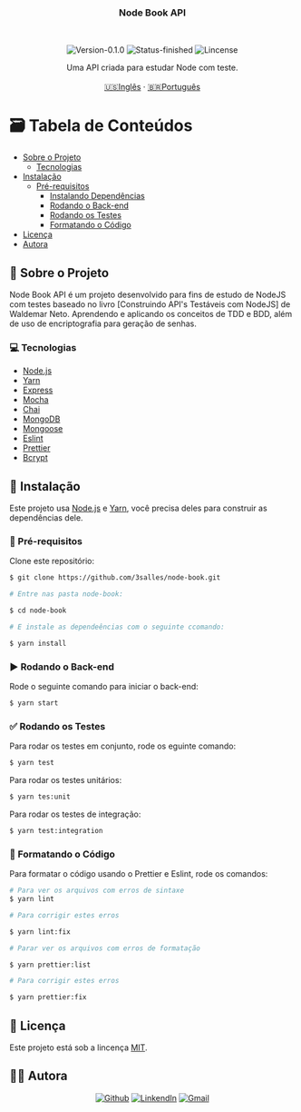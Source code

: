 
<h3 align="center">Node Book API</h3>
</br> 

<p align="center">
    <img src="https://img.shields.io/static/v1?label=Version&message=0.1.0&color=7159c1" alt="Version-0.1.0" />
      <img src="https://img.shields.io/static/v1?label=Status&message=Finished&color=brightgreen" alt="Status-finished" />
      <img src="https://img.shields.io/static/v1?label=Lincense&message=MIT&color=0000ff " alt="Lincense" />
</p>

<p align="center">
  Uma API criada para estudar Node com teste.
  <br />
  <br />
  <a href="README-en.md">🇺🇸Inglês</a>
   ·
  <a href="README.md">🇧🇷Português</a>
</p>

<!-- TABLE OF CONTENTS -->
# :card_file_box: Tabela de Conteúdos
* [Sobre o Projeto](#book-sobre-o-projeto)
  * [Tecnologias](#computer-tecnologias)
* [Instalação](#bricks-instalaçao)
  * [Pré-requisitos](#construction-pré-requisitos)
    * [Instalando Dependências](#construction-instalando-dependências)
    * [Rodando o Back-end](#arrow_forward-rodando-o-back-end)
    * [Rodando os Testes](#white_check_mark-rodando-os-testes)
    * [Formatando o Código](#nail_care-formatando-o-código)
* [Licença](#page_facing_up-licença)
* [Autora](#woman_technologist-autora)

## :book: Sobre o Projeto

Node Book API é um projeto desenvolvido para fins de estudo de NodeJS com testes
baseado no livro [Construindo API's Testáveis com NodeJS] de Waldemar Neto. Aprendendo e aplicando os conceitos de TDD e BDD, além de uso de encriptografia para geração de senhas.

### :computer: Tecnologias

* [Node.js](https://nodejs.org/en/)
* [Yarn](https://yarnpkg.com)
* [Express](https://expressjs.com)
* [Mocha](https://mochajs.org)
* [Chai](https://www.chaijs.com)
* [MongoDB](https://www.mongodb.com)
* [Mongoose](https://mongoosejs.com)
* [Eslint](https://eslint.org)
* [Prettier](https://prettier.io)
* [Bcrypt](https://www.npmjs.com/package/bcrypt)

## :bricks: Instalação

Este projeto usa [Node.js](https://nodejs.org/en/) e [Yarn](https://yarnpkg.com), você precisa deles para construir as dependências dele.

### :construction: Pré-requisitos

Clone este repositório:

```bash
$ git clone https://github.com/3salles/node-book.git

# Entre nas pasta node-book:

$ cd node-book

# E instale as dependeências com o seguinte ccomando:

$ yarn install
```

### :arrow_forward: Rodando o Back-end

Rode o seguinte comando para iniciar o back-end:

```bash
$ yarn start
```
### :white_check_mark: Rodando os Testes

Para rodar os testes em conjunto, rode os eguinte comando:

```bash
$ yarn test
```

Para rodar os testes unitários:

```bash
$ yarn tes:unit
```

Para rodar os testes de integração:

```bash
$ yarn test:integration
```

### :nail_care: Formatando o Código

Para formatar o código usando o Prettier e Eslint, rode os comandos:

```bash
# Para ver os arquivos com erros de sintaxe
$ yarn lint

# Para corrigir estes erros

$ yarn lint:fix

# Parar ver os arquivos com erros de formatação

$ yarn prettier:list

# Para corrigir estes erros

$ yarn prettier:fix
```
## :page_facing_up: Licença

Este projeto está sob a lincença [MIT](https://github.com/3salles/node-book/blob/master/LICENSE.md).

## ‍:woman_technologist: Autora

<p align="center">
  <a href="https://github.com/3salles"><img src="https://img.shields.io/badge/-Github-000?style=flat-square&logo=Github&logoColor=white&link=https://github.com/3salles" alt="Github" /></a>
  <a href="https://www.linkedin.com/in/beatriz-salles-b701a31a6/"><img src="https://img.shields.io/badge/-LinkedIn-blue?style=flat-square&logo=Linkedin&logoColor=white&link=https://www.linkedin.com/in/beatriz-salles-b701a31a6" alt="LinkendIn" /></a>
  <a href="mailto:beatrizsallesss@gmail.com"><img src="https://img.shields.io/badge/-Gmail-c14438?style=flat-square&logo=Gmail&logoColor=white&link=mailto:beatrizsallesss@gmail.com" alt="Gmail" /></a>